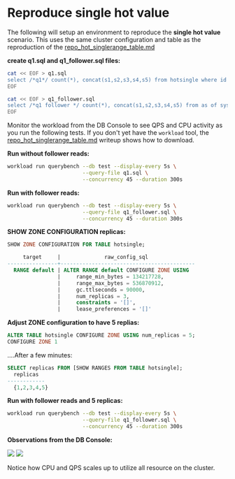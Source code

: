# Reproduce single hot value

The following will setup an environment to reproduce the **single hot value** scenario.  This uses the same cluster configuration and table as the reproduction of the [repo_hot_singlerange_table.md](repo_hot_singlerange_table.md)

**create q1.sql and q1_follower.sql files:**
```bash
cat << EOF > q1.sql
select /*q1*/ count(*), concat(s1,s2,s3,s4,s5) from hotsingle where id between 1 and 500 GROUP BY 2;
EOF

cat << EOF > q1_follower.sql
select /*q1 follower */ count(*), concat(s1,s2,s3,s4,s5) from as of system time follower_read_timestamp() hotsingle where id between 1 and 500 GROUP BY 2;
EOF
```

Monitor the workload from the DB Console to see QPS and CPU activity as you run the following tests.  If you don't yet have the `workload` tool, the [repo_hot_singlerange_table.md](repo_hot_singlerange_table.md) writeup shows how to download.

**Run without follower reads:**
```bash
workload run querybench --db test --display-every 5s \
                        --query-file q1.sql \
                        --concurrency 45 --duration 300s 
```

**Run with follower reads:**
```bash
workload run querybench --db test --display-every 5s \
                        --query-file q1_follower.sql \
                        --concurrency 45 --duration 300s 
```

**SHOW ZONE CONFIGURATION replicas:**
```sql
SHOW ZONE CONFIGURATION FOR TABLE hotsingle;

     target     |              raw_config_sql
----------------+-------------------------------------------
  RANGE default | ALTER RANGE default CONFIGURE ZONE USING
                |     range_min_bytes = 134217728,
                |     range_max_bytes = 536870912,
                |     gc.ttlseconds = 90000,
                |     num_replicas = 3,
                |     constraints = '[]',
                |     lease_preferences = '[]'
```

**Adjust ZONE configuration to have 5 replias:**
```sql
ALTER TABLE hotsingle CONFIGURE ZONE USING num_replicas = 5;
CONFIGURE ZONE 1
```

....After a few minutes:
```sql
SELECT replicas FROM [SHOW RANGES FROM TABLE hotsingle];
  replicas
------------
  {1,2,3,4,5} 
```

**Run with follower reads and 5 replicas:**
```bash
workload run querybench --db test --display-every 5s \
                        --query-file q1_follower.sql \
                        --concurrency 45 --duration 300s 
```

**Observations from the DB Console:**


![](singlevalue_follower_cpu.png)
![](singlevalue_follower_qps.png)

Notice how CPU and QPS scales up to utilize all resource on the cluster.

